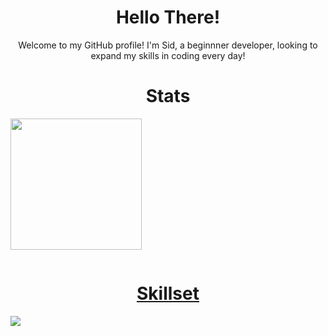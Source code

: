 <h1 align='center'>Hello There!</h1>
  <p align='center'>Welcome to my GitHub profile! I'm Sid, a beginnner developer, looking to expand my skills in coding every day!
  
<h1 align='center'>Stats</h1>
  <p align='centre'><a href="https://github.com/anuraghazra/github-readme-stats"></p>
	  <p><img src="https://github-readme-stats.vercel.app/api?username=sidx04&count_private=true&theme=gruvbox&show_icons=true"  height="210"></p>
  <p><img src="https://komarev.com/ghpvc/?username=sid04&amp;color=ff43b9&amp;style=for-the-badge" alt=""></p>
  
<h1 align='center'>Skillset</h1>
  <p><img src="https://skillicons.dev/icons?i=java,python,html,css,js,react,git,github,bash,"></a></p>




 
